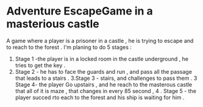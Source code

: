 # Adventure EscapeGame in a masterious castle 
 A game where a player is a prisoner in a castle , he is trying to escape and to reach to the forest .
 I'm planing to do 5 stages : 
 1. Stage 1 -the player is in a locked room in the castle underground , he tries to get the key .
 2. Stage 2 - he has to face the guards and run , and pass all the passage that leads to a stairs .
 3.Stage 3 - stairs, and challenges to pass them . 
 3 Stage 4- the player Go upstairs , and he reach to the masterous castle that all of it is maze , that changes in every 85 second , 
 4 . Stage 5 - the player succed rto each to the forest and his ship is waiting for him . 
 
 
